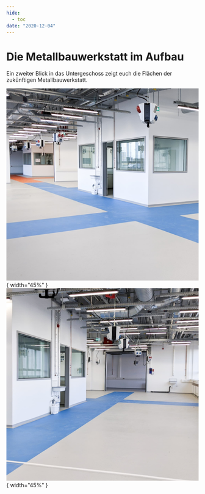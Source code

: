 ```yaml
---
hide:
  - toc
date: "2020-12-04"  
---
```



# Die Metallbauwerkstatt im Aufbau

Ein zweiter Blick in das Untergeschoss zeigt euch die Flächen der zukünftigen Metallbauwerkstatt.

![rechte Seite der leeren Metallwerkstatt](../medien/2020-12-04a.jpg){ width="45%" } ![linke Seite der leeren Metallwerkstatt inklusive des Büros](../medien/2020-12-04b.jpg){ width="45%" }